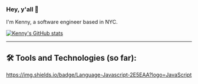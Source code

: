 ### Hey, y'all 🤘

<!--
**kennyctran/kennyctran** is a ✨ _special_ ✨ repository because its `README.md` (this file) appears on your GitHub profile.

Here are some ideas to get you started:

- 🔭 I’m currently working on ...
- 🌱 I’m currently learning ...
- 👯 I’m looking to collaborate on ...
- 🤔 I’m looking for help with ...
- 💬 Ask me about ...
- 📫 How to reach me: ...
- 😄 Pronouns: ...
- ⚡ Fun fact: ...
-->

I'm Kenny, a software engineer based in NYC. 

[![Kenny's GitHub stats](https://github-readme-stats.vercel.app/api?username=kennyctran)](https://github.com/anuraghazra/github-readme-stats)

---
🛠 Tools and Technologies (so far):
--
<https://img.shields.io/badge/Language-Javascript-2E5EAA?logo=JavaScript>
